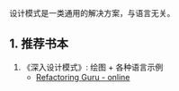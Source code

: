 设计模式是一类通用的解决方案，与语言无关。



## 1. 推荐书本

1. 《深入设计模式》: 绘图 + 各种语言示例
   - [Refactoring Guru - online](https://refactoringguru.cn/design-patterns)

